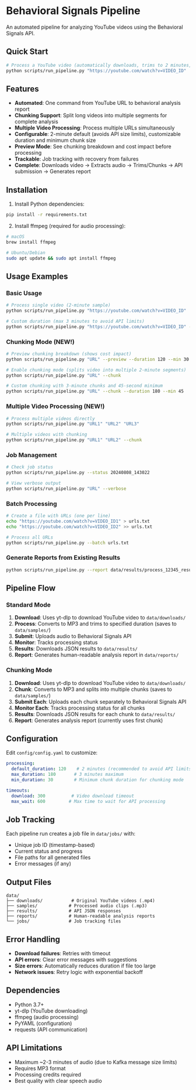 # Behavioral Signals Pipeline

An automated pipeline for analyzing YouTube videos using the Behavioral Signals API.

## Quick Start

```bash
# Process a YouTube video (automatically downloads, trims to 2 minutes, submits to API, generates report)
python scripts/run_pipeline.py "https://youtube.com/watch?v=VIDEO_ID"
```

## Features

- **Automated**: One command from YouTube URL to behavioral analysis report
- **Chunking Support**: Split long videos into multiple segments for complete analysis
- **Multiple Video Processing**: Process multiple URLs simultaneously
- **Configurable**: 2-minute default (avoids API size limits), customizable duration and minimum chunk size
- **Preview Mode**: See chunking breakdown and cost impact before processing
- **Trackable**: Job tracking with recovery from failures
- **Complete**: Downloads video → Extracts audio → Trims/Chunks → API submission → Generates report

## Installation

1. Install Python dependencies:
```bash
pip install -r requirements.txt
```

2. Install ffmpeg (required for audio processing):
```bash
# macOS
brew install ffmpeg

# Ubuntu/Debian
sudo apt update && sudo apt install ffmpeg
```

## Usage Examples

### Basic Usage
```bash
# Process single video (2-minute sample)
python scripts/run_pipeline.py "https://youtube.com/watch?v=VIDEO_ID"

# Custom duration (max 3 minutes to avoid API limits)
python scripts/run_pipeline.py "https://youtube.com/watch?v=VIDEO_ID" --duration 180
```

### Chunking Mode (NEW!)
```bash
# Preview chunking breakdown (shows cost impact)
python scripts/run_pipeline.py "URL" --preview --duration 120 --min 30

# Enable chunking mode (splits video into multiple 2-minute segments)
python scripts/run_pipeline.py "URL" --chunk

# Custom chunking with 3-minute chunks and 45-second minimum
python scripts/run_pipeline.py "URL" --chunk --duration 180 --min 45
```

### Multiple Video Processing (NEW!)
```bash
# Process multiple videos directly
python scripts/run_pipeline.py "URL1" "URL2" "URL3"

# Multiple videos with chunking
python scripts/run_pipeline.py "URL1" "URL2" --chunk
```

### Job Management
```bash
# Check job status
python scripts/run_pipeline.py --status 20240808_143022

# View verbose output
python scripts/run_pipeline.py "URL" --verbose
```

### Batch Processing
```bash
# Create a file with URLs (one per line)
echo "https://youtube.com/watch?v=VIDEO_ID1" > urls.txt
echo "https://youtube.com/watch?v=VIDEO_ID2" >> urls.txt

# Process all URLs
python scripts/run_pipeline.py --batch urls.txt
```

### Generate Reports from Existing Results
```bash
python scripts/run_pipeline.py --report data/results/process_12345_results.json
```

## Pipeline Flow

### Standard Mode
1. **Download**: Uses yt-dlp to download YouTube video to `data/downloads/`
2. **Process**: Converts to MP3 and trims to specified duration (saves to `data/samples/`)
3. **Submit**: Uploads audio to Behavioral Signals API
4. **Monitor**: Tracks processing status
5. **Results**: Downloads JSON results to `data/results/`
6. **Report**: Generates human-readable analysis report in `data/reports/`

### Chunking Mode
1. **Download**: Uses yt-dlp to download YouTube video to `data/downloads/`
2. **Chunk**: Converts to MP3 and splits into multiple chunks (saves to `data/samples/`)
3. **Submit Each**: Uploads each chunk separately to Behavioral Signals API
4. **Monitor Each**: Tracks processing status for all chunks
5. **Results**: Downloads JSON results for each chunk to `data/results/`
6. **Report**: Generates analysis report (currently uses first chunk)

## Configuration

Edit `config/config.yaml` to customize:

```yaml
processing:
  default_duration: 120    # 2 minutes (recommended to avoid API limits)
  max_duration: 180       # 3 minutes maximum
  min_duration: 30        # Minimum chunk duration for chunking mode

timeouts:
  download: 300          # Video download timeout
  max_wait: 600         # Max time to wait for API processing
```

## Job Tracking

Each pipeline run creates a job file in `data/jobs/` with:
- Unique job ID (timestamp-based)
- Current status and progress
- File paths for all generated files
- Error messages (if any)

## Output Files

```
data/
├── downloads/           # Original YouTube videos (.mp4)
├── samples/            # Processed audio clips (.mp3)
├── results/            # API JSON responses
├── reports/            # Human-readable analysis reports
└── jobs/               # Job tracking files
```

## Error Handling

- **Download failures**: Retries with timeout
- **API errors**: Clear error messages with suggestions
- **Size errors**: Automatically reduces duration if file too large
- **Network issues**: Retry logic with exponential backoff

## Dependencies

- Python 3.7+
- yt-dlp (YouTube downloading)
- ffmpeg (audio processing)
- PyYAML (configuration)
- requests (API communication)

## API Limitations

- Maximum ~2-3 minutes of audio (due to Kafka message size limits)
- Requires MP3 format
- Processing credits required
- Best quality with clear speech audio